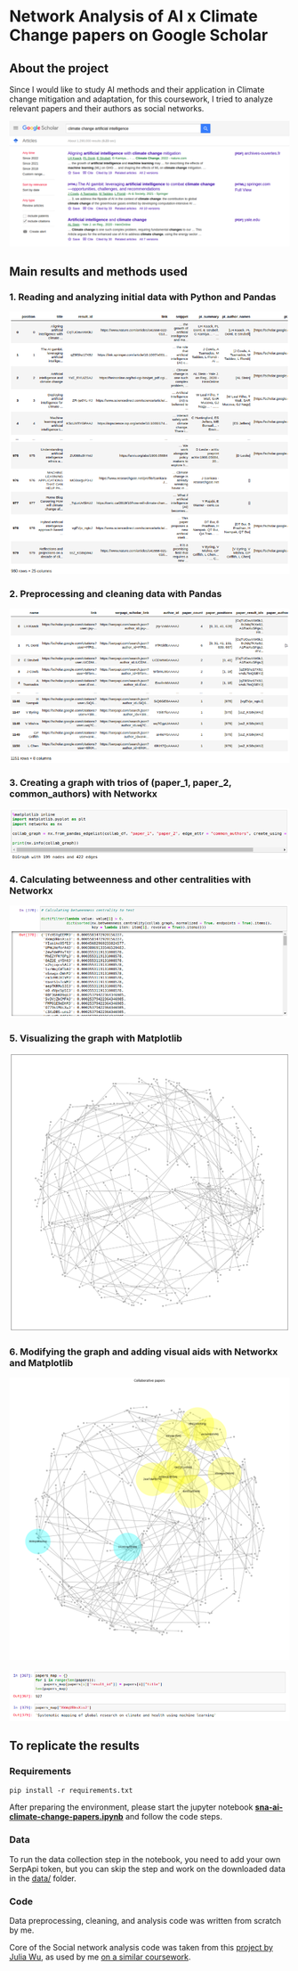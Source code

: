 # Network Analysis of AI x Climate Change papers on Google Scholar

## About the project

Since I would like to study AI methods and their application in Climate change mitigation and adaptation, for this coursework, I tried to analyze relevant papers and their authors as social networks.

![AI and climate change papers](./results/ai-climate-change-papers.png)

## Main results and methods used

### 1. Reading and analyzing initial data with Python and Pandas

![Papers data](./results/papers-data.png)

### 2. Preprocessing and cleaning data with Pandas

![Authors data](./results/authors-data.png)

### 3. Creating a graph with trios of (paper_1, paper_2, common_authors) with Networkx

![Creating a graph](./results/creating-graph.png)

### 4. Calculating betweenness and other centralities with Networkx

![Calculating centrality](./results/calculating-centrality.png)

### 5. Visualizing the graph with Matplotlib

![Visualizing the network](./results/visualizing-papers-network.png)

### 6. Modifying the graph and adding visual aids with Networkx and Matplotlib

![Visualizing central papers](./results/visualizing-central-papers.png)

![Identifying central papers](./results/identifying-central-papers.png)

## To replicate the results

### Requirements

```
pip install -r requirements.txt
```

After preparing the environment, please start the jupyter notebook [**sna-ai-climate-change-papers.ipynb**](https://github.com/gereltuya/sna-ai-climate-change-papers/blob/main/sna-ai-climate-change-papers.ipynb) and follow the code steps.

### Data

To run the data collection step in the notebook, you need to add your own SerpApi token, but you can skip the step and work on the downloaded data in the [data/](https://github.com/gereltuya/sna-ai-climate-change-papers/tree/main/data) folder.

### Code

Data preprocessing, cleaning, and analysis code was written from scratch by me.

Core of the Social network analysis code was taken from this [project by Julia Wu](https://github.com/hw355/sna_twitter), as used by me [on a similar coursework](https://github.com/gereltuya/sna-mongolia-tweets).
